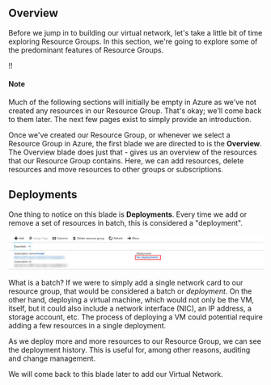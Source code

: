## Overview
Before we jump in to building our virtual network, let's take a little bit of time exploring Resource Groups.  In this section, we're going to explore some of the predominant features of Resource Groups.

!! <h4>Note</h4> Much of the following sections will initially be empty in Azure as we've not created any resources in our Resource Group.  That's okay; we'll come back to them later.  The next few pages exist to simply provide an introduction.

Once we've created our Resource Group, or whenever we select a Resource Group in Azure, the first blade we are directed to is the **Overview**.  The Overview blade does just that - gives us an overview of the resources that our Resource Group contains.  Here, we can add resources, delete resources and move resources to other groups or subscriptions.

## Deployments
One thing to notice on this blade is **Deployments**. Every time we add or remove a set of resources in batch, this is considered a "deployment".

<img src="../../../images/overview.jpg" class="block"/>

What is a batch? If we were to simply add a single network card to our resource group, that would be considered a batch or _deployment_.  On the other hand, deploying a virtual machine, which would not only be the VM, itself, but it could also include a network interface (NIC), an IP address, a storage account, etc.  The process of deploying a VM could potential require adding a few resources in a single deployment.

As we deploy more and more resources to our Resource Group, we can see the deployment history.  This is useful for, among other reasons, auditing and change management.

We will come back to this blade later to add our Virtual Network.